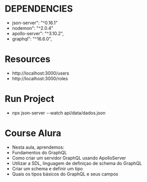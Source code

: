 # DEPENDENCIES 
- json-server": "^0.16.1"
- nodemon": "^2.0.4"
- apollo-server": "^3.10.2",
- graphql": "^16.6.0",


# Resources
- http://localhost:3000/users
- http://localhost:3000/roles

# Run Project
- npx json-server --watch api/data/dados.json






# Course Alura

- Nesta aula, aprendemos:
- Fundamentos do GraphQL
- Como criar um servidor GraphQL usando ApolloServer
- Utilizar a SDL, linguagem de definiçao de schema do GraphQL
- Criar um schema e definir um tipo
- Quais os tipos básicos do GraphQL e seus campos